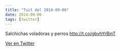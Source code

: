 ```yaml
---
title: "Tuit del 2014-09-06"
date: 2014-09-06
tags: [twitter]
---
```


Salchichas voladoras y perros http://t.co/gbvhYrBinT



[Ver en Twitter](https://twitter.com/i/web/status/508137039783415809)
